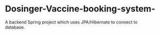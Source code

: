 # Dosinger-Vaccine-booking-system-
A backend Spring project which uses JPA/Hibernate to connect to database.

